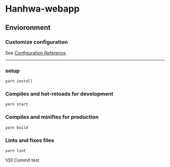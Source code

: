 # Hanhwa-webapp

## Envioronment

### Customize configuration
See [Configuration Reference](https://create-react-app.dev/docs/documentation-intro).

---

### setup 
```
yarn install
```

### Compiles and hot-reloads for development
```
yarn start
```

### Compiles and minifies for production
```
yarn build
```

### Lints and fixes files
```
yarn lint
```

VDI Commit test
